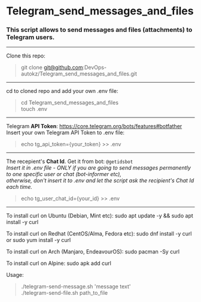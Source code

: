 # Telegram_send_messages_and_files
### This script allows to send messages and files (attachments) to Telegram users.

---

Clone this repo: 
>git clone git@github.com:DevOps-autokz/Telegram_send_messages_and_files.git

---

cd to cloned repo and add your own .env file: 
>cd Telegram_send_messages_and_files \
>touch .env

---

Telegram **API Token**: https://core.telegram.org/bots/features#botfather \
Insert your own Telegram API Token to .env file: 
>echo tg_api_token={your_token} >> .env

---

The recepient's **Chat Id**. Get it from bot: `@getidsbot` \
_Insert it in .env file - ONLY if you are going to send messages permanently to one specific user or chat (bot-informer etc), \
otherwise, don't insert it to .env and let the script ask the recipient's Chat Id each time._ 
>echo tg_user_chat_id={your_id} >> .env 

---
To install curl on Ubuntu (Debian, Mint etc):
sudo apt update -y && sudo apt install -y curl

To install curl on Redhat (CentOS/Alma, Fedora etc):
sudo dnf install -y curl or sudo yum install -y curl

To install curl on Arch (Manjaro, EndeavourOS): 
sudo pacman -Sy curl

To install curl on Alpine: 
sudo apk add curl


Usage: 
>./telegram-send-message.sh 'message text' \
>./telegram-send-file.sh path_to_file

